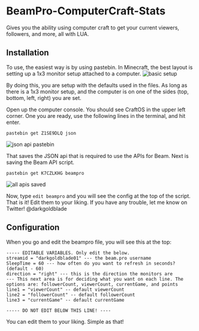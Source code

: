 # BeamPro-ComputerCraft-Stats
Gives you the ability using computer craft to get your current viewers, followers, and more, all with LUA.

## Installation ##
To use, the easiest way is by using pastebin. In Minecraft, the best layout is setting up a 1x3 monitor setup attached to a computer.
![basic setup](https://github.com/darkgoldblade01/BeamPro-ComputerCraft-Stats/blob/master/images/basic-setup.png)

By doing this, you are setup with the defaults used in the files. As long as there is a 1x3 monitor setup, and the computer is on one of the sides (top, bottom, left, right) you are set.

Open up the computer console. You should see CraftOS in the upper left corner. One you are ready, use the following lines in the terminal, and hit enter.

`pastebin get Z1SE9DLQ json`

![json api pastebin](https://github.com/darkgoldblade01/BeamPro-ComputerCraft-Stats/blob/master/images/json-api-pastebin.png)

That saves the JSON api that is required to use the APIs for Beam. Next is saving the Beam API script.

`pastebin get K7CZLKHG beampro`

![all apis saved](https://github.com/darkgoldblade01/BeamPro-ComputerCraft-Stats/blob/master/images/all-apis-saved.png)

Now, type `edit beampro` and you will see the config at the top of the script. That is it! Edit them to your liking. If you have any trouble, let me know on Twitter! @darkgoldblade


## Configuration ##
When you go and edit the beampro file, you will see this at the top:

```
----- EDITABLE VARIABLES. Only edit the below.
streamid = "darkgoldblade01" --- the beam.pro username
SleepTime = 60 --- how often do you want to refresh in seconds? (default - 60)
direction = "right" --- this is the direction the monitors are
--- This next area is for deciding what you want on each line. The options are: followerCount, viewerCount, currentGame, and points
line1 = "viewerCount" -- default viewerCount
line2 = "followerCount" -- default followerCount
line3 = "currentGame" -- default currentGame

----- DO NOT EDIT BELOW THIS LINE! ----
```

You can edit them to your liking. Simple as that! 
